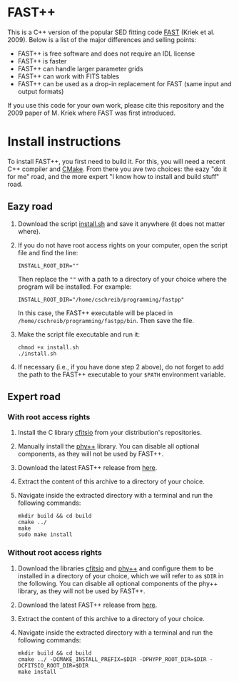 # FAST++

This is a C++ version of the popular SED fitting code [FAST](http://w.astro.berkeley.edu/~mariska/FAST.html) (Kriek et al. 2009). Below is a list of the major differences and selling points:

 - FAST++ is free software and does not require an IDL license
 - FAST++ is faster
 - FAST++ can handle larger parameter grids
 - FAST++ can work with FITS tables
 - FAST++ can be used as a drop-in replacement for FAST (same input and output formats)

If you use this code for your own work, please cite this repository and the 2009 paper of M. Kriek where FAST was first introduced.

# Install instructions

To install FAST++, you first need to build it. For this, you will need a recent C++ compiler and [CMake](https://cmake.org/). From there you ave two choices: the eazy "do it for me" road, and the more expert "I know how to install and build stuff" road.

## Eazy road

1. Download the script [install.sh](wip) and save it anywhere (it does not matter where).
2. If you do not have root access rights on your computer, open the script file and find the line:
    ```
    INSTALL_ROOT_DIR=""
    ```

   Then replace the ```""``` with a path to a directory of your choice where the program will be installed. For example:
    ```
    INSTALL_ROOT_DIR="/home/cschreib/programming/fastpp"
    ```
   
   In this case, the FAST++ executable will be placed in ```/home/cschreib/programming/fastpp/bin```. Then save the file.
   
3. Make the script file executable and run it:
    ```
    chmod +x install.sh
    ./install.sh
    ```
4. If necessary (i.e., if you have done step 2 above), do not forget to add the path to the FAST++ executable to your ```$PATH``` environment variable.

## Expert road
### With root access rights

1. Install the C library [cfitsio](http://heasarc.gsfc.nasa.gov/fitsio/fitsio.html) from your distribution's repositories.
2. Manually install the [phy++](http://cschreib.github.io/phypp/) library. You can disable all optional components, as they will not be used by FAST++.
3. Download the latest FAST++ release from [here](https://github.com/cschreib/fastpp/releases).
4. Extract the content of this archive to a directory of your choice.
5. Navigate inside the extracted directory with a terminal and run the following commands:

    ```
    mkdir build && cd build
    cmake ../
    make
    sudo make install
    ```

### Without root access rights

1. Download the libraries [cfitsio](http://heasarc.gsfc.nasa.gov/fitsio/fitsio.html) and [phy++](http://cschreib.github.io/phypp/) and configure them to be installed in a directory of your choice, which we will refer to as ```$DIR``` in the following. You can disable all optional components of the phy++ library, as they will not be used by FAST++.
2. Download the latest FAST++ release from [here](https://github.com/cschreib/fastpp/releases).
3. Extract the content of this archive to a directory of your choice.
4. Navigate inside the extracted directory with a terminal and run the following commands:

    ```
    mkdir build && cd build
    cmake ../ -DCMAKE_INSTALL_PREFIX=$DIR -DPHYPP_ROOT_DIR=$DIR -DCFITSIO_ROOT_DIR=$DIR
    make install
    ```
